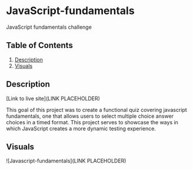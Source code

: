# JavaScript-fundamentals
JavaScript fundamentals challenge

## Table of Contents
1. [Description](#description)
2. [Visuals](#visuals)

## Description
[Link to live site](LINK PLACEHOLDER)

This goal of this project was to create a functional quiz covering javascript fundamentals, one that allows users to select multiple choice answer choices in a timed format. 
This project serves to showcase the ways in which JavaScript creates a more dynamic testing experience.

## Visuals
![Javascript-fundamentals](LINK PLACEHOLDER)